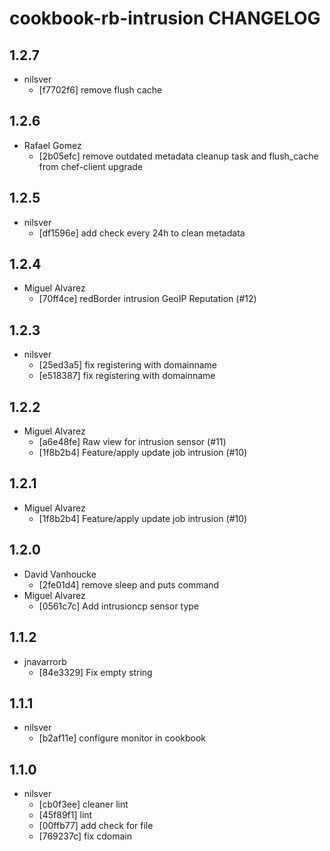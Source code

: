 cookbook-rb-intrusion CHANGELOG
===============

## 1.2.7

  - nilsver
    - [f7702f6] remove flush cache

## 1.2.6

  - Rafael Gomez
    - [2b05efc] remove outdated metadata cleanup task and flush_cache from chef-client upgrade

## 1.2.5

  - nilsver
    - [df1596e] add check every 24h to clean metadata

## 1.2.4

  - Miguel Alvarez
    - [70ff4ce] redBorder intrusion GeoIP Reputation (#12)

## 1.2.3

  - nilsver
    - [25ed3a5] fix registering with domainname
    - [e518387] fix registering with domainname

## 1.2.2

  - Miguel Alvarez
    - [a6e48fe] Raw view for intrusion sensor (#11)
    - [1f8b2b4] Feature/apply update job intrusion (#10)

## 1.2.1

  - Miguel Alvarez
    - [1f8b2b4] Feature/apply update job intrusion (#10)

## 1.2.0

  - David Vanhoucke
    - [2fe01d4] remove sleep and puts command
  - Miguel Alvarez
    - [0561c7c] Add intrusioncp sensor type

## 1.1.2

  - jnavarrorb
    - [84e3329] Fix empty string

## 1.1.1

  - nilsver
    - [b2af11e] configure monitor in cookbook

## 1.1.0

  - nilsver
    - [cb0f3ee] cleaner lint
    - [45f89f1] lint
    - [00ffb77] add check for file
    - [769237c] fix cdomain
